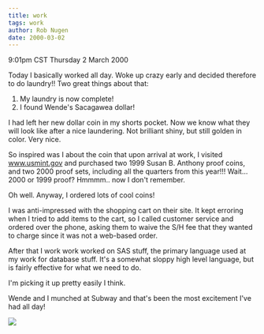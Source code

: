 ```yaml
---
title: work
tags: work
author: Rob Nugen
date: 2000-03-02
---
```


<title>Work work work</title>
<p class=date>9:01pm CST Thursday 2 March 2000</p>

<p>Today I basically worked all day.  Woke up crazy early and decided therefore to do laundry!!  Two great things about that:

<p><ol>
<li>My laundry is now complete!
<li>I found Wende's Sacagawea dollar!
</ol>

<p>I had left her new dollar coin in my shorts pocket.  Now we know
what they will look like after a nice laundering.  Not brilliant
shiny, but still golden in color.  Very nice.

<p>So inspired was I about the coin that upon arrival at work, I
visited <a href="http://www.usmint.gov">www.usmint.gov</a> and
purchased two 1999 Susan B. Anthony proof coins, and two 2000 proof
sets, including all the quarters from this year!!!  Wait... 2000 or
1999 proof?  Hmmmm.. now I don't remember.

<p>Oh well.  Anyway, I ordered lots of cool coins!

<p>I was anti-impressed with the shopping cart on their site.  It kept
erroring when I tried to add items to the cart, so I called customer
service and ordered over the phone, asking them to waive the S/H fee
that they wanted to charge since it was not a web-based order.

<p>After that I work work worked on SAS stuff, the primary language
used at my work for database stuff.  It's a somewhat sloppy high level
language, but is fairly effective for what we need to do.

<p>I'm picking it up pretty easily I think.

<p>Wende and I munched at Subway and that's been the most excitement
I've had all day!

<p><img src='/images/rob/wL-ROB.gif'>

